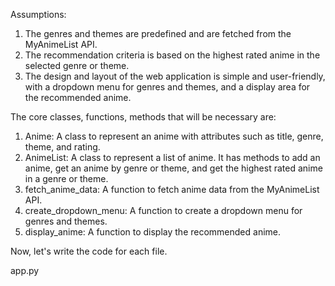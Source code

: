 Assumptions:
1. The genres and themes are predefined and are fetched from the MyAnimeList API.
2. The recommendation criteria is based on the highest rated anime in the selected genre or theme.
3. The design and layout of the web application is simple and user-friendly, with a dropdown menu for genres and themes, and a display area for the recommended anime.

The core classes, functions, methods that will be necessary are:

1. Anime: A class to represent an anime with attributes such as title, genre, theme, and rating.
2. AnimeList: A class to represent a list of anime. It has methods to add an anime, get an anime by genre or theme, and get the highest rated anime in a genre or theme.
3. fetch_anime_data: A function to fetch anime data from the MyAnimeList API.
4. create_dropdown_menu: A function to create a dropdown menu for genres and themes.
5. display_anime: A function to display the recommended anime.

Now, let's write the code for each file.

app.py
